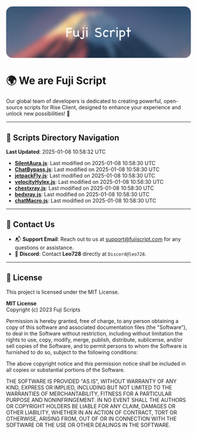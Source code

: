 ![Banner](.github/b.webp)

# 🌍 **We are Fuji Script**

Our global team of developers is dedicated to creating powerful, open-source scripts for Rise Client, designed to enhance your experience and unlock new possibilities! 🌟

---
<!-- SCRIPTS_NAVIGATION_START -->
## 📂 **Scripts Directory Navigation**

**Last Updated**: 2025-01-08 10:58:32 UTC

- **[SilentAura.js](scripts/SilentAura.js)**: Last modified on 2025-01-08 10:58:30 UTC
- **[ChatBypass.js](scripts/ChatBypass.js)**: Last modified on 2025-01-08 10:58:30 UTC
- **[jetpackFly.js](scripts/jetpackFly.js)**: Last modified on 2025-01-08 10:58:30 UTC
- **[velocityHylex.js](scripts/velocityHylex.js)**: Last modified on 2025-01-08 10:58:30 UTC
- **[chestxray.js](scripts/chestxray.js)**: Last modified on 2025-01-08 10:58:30 UTC
- **[bedxray.js](scripts/bedxray.js)**: Last modified on 2025-01-08 10:58:30 UTC
- **[chatMacro.js](scripts/chatMacro.js)**: Last modified on 2025-01-08 10:58:30 UTC

<!-- SCRIPTS_NAVIGATION_END -->

---

## 💬 **Contact Us**  
- 📬 **Support Email**: Reach out to us at [support@fujiscript.com](mailto:support@fujiscript.com) for any questions or assistance.  
- 💬 **Discord**: Contact **Leo728** directly at `Discord@leo728`.

---

## 📜 **License**

This project is licensed under the MIT License.  

**MIT License**  
Copyright (c) 2023 Fuji Scripts  

Permission is hereby granted, free of charge, to any person obtaining a copy of this software and associated documentation files (the "Software"), to deal in the Software without restriction, including without limitation the rights to use, copy, modify, merge, publish, distribute, sublicense, and/or sell copies of the Software, and to permit persons to whom the Software is furnished to do so, subject to the following conditions:  

The above copyright notice and this permission notice shall be included in all copies or substantial portions of the Software.  

THE SOFTWARE IS PROVIDED "AS IS", WITHOUT WARRANTY OF ANY KIND, EXPRESS OR IMPLIED, INCLUDING BUT NOT LIMITED TO THE WARRANTIES OF MERCHANTABILITY, FITNESS FOR A PARTICULAR PURPOSE AND NONINFRINGEMENT. IN NO EVENT SHALL THE AUTHORS OR COPYRIGHT HOLDERS BE LIABLE FOR ANY CLAIM, DAMAGES OR OTHER LIABILITY, WHETHER IN AN ACTION OF CONTRACT, TORT OR OTHERWISE, ARISING FROM, OUT OF OR IN CONNECTION WITH THE SOFTWARE OR THE USE OR OTHER DEALINGS IN THE SOFTWARE.  
